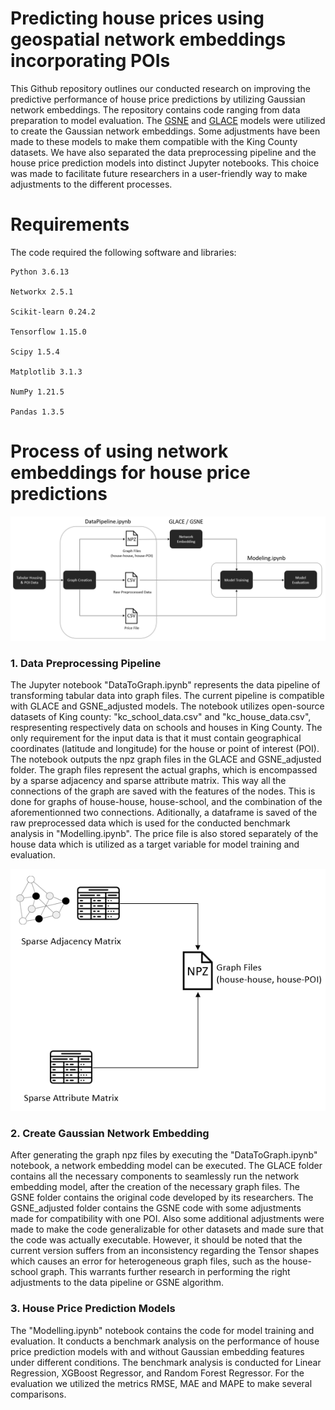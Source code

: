 # Predicting house prices using geospatial network embeddings incorporating POIs
This Github repository outlines our conducted research on improving the predictive performance of house price predictions by utilizing Gaussian network embeddings. The repository contains code ranging from data preparation to model evaluation. The [GSNE](https://arxiv.org/pdf/2009.00254.pdf) and [GLACE](https://arxiv.org/pdf/2009.00254.pdf)
models were utilized to create the Gaussian network embeddings. Some adjustments have been made to these models to make them compatible with the King County datasets. We have also separated the data preprocessing pipeline and the house price prediction models into distinct Jupyter notebooks. This choice was made to facilitate future researchers in a user-friendly way to make adjustments to the different processes. 

# Requirements
The code required the following software and libraries:
```
Python 3.6.13

Networkx 2.5.1

Scikit-learn 0.24.2

Tensorflow 1.15.0

Scipy 1.5.4

Matplotlib 3.1.3

NumPy 1.21.5

Pandas 1.3.5
```

# Process of using network embeddings for house price predictions 

![Visual representation of using network embeddings for house price predictions](Figures/Overview_process.png)

### **1. Data Preprocessing Pipeline** 
The Jupyter notebook "DataToGraph.ipynb" represents the data pipeline of transforming tabular data into graph files. The current pipeline is compatible with GLACE and GSNE_adjusted models. The notebook utilizes open-source datasets of King county: "kc_school_data.csv" and "kc_house_data.csv", respresenting respectively data on schools and houses in King County. The only requirement for the input data is that it must contain geographical coordinates (latitude and longitude) for the house or point of interest (POI). The notebook outputs the npz graph files in the GLACE and GSNE_adjusted folder. The graph files represent the actual graphs, which is encompassed by a sparse adjacency and sparse attribute matrix. This way all the connections of the graph are saved with the features of the nodes. This is done for graphs of house-house, house-school, and the combination of the aforementionned two connections. Aditionally, a dataframe is saved of the raw preprocessed data which is used for the conducted benchmark analysis in "Modelling.ipynb". The price file is also stored separately of the house data which is utilized as a target variable for model training and evaluation.

<p align="center">
  <img src="Figures/Overview_GraphFiles.png" alt="Visual Representation Data Pipeline" />
</p>

### **2. Create Gaussian Network Embedding** 
After generating the graph npz files by executing the "DataToGraph.ipynb" notebook, a network embedding model can be executed. The GLACE folder contains all the necessary components to seamlessly run the network embedding model, after the creation of the necessary graph files. The GSNE folder contains the original code developed by its researchers. The GSNE_adjusted folder contains the GSNE code with some adjustments made for compatibility with one POI. Also some additional adjustments were made to make the code generalizable for other datasets and made sure that the code was actually executable. However, it should be noted that the current version suffers from an inconsistency regarding the Tensor shapes which causes an error for heterogeneous graph files, such as the house-school graph. This warrants further research in performing the right adjustments to the data pipeline or GSNE algorithm.

### **3. House Price Prediction Models** 
The "Modelling.ipynb" notebook contains the code for model training and evaluation. It conducts a benchmark analysis on the performance of house price prediction models with and without Gaussian embedding features under different conditions. The benchmark analysis is conducted for Linear Regression, XGBoost Regressor, and Random Forest Regressor. For the evaluation we utilized the metrics RMSE, MAE and MAPE to make several comparisons. 








